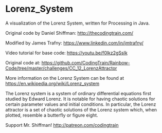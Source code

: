 # Lorenz_System
A visualization of the Lorenz System, written for Processing in Java.


Original code by Daniel Shiffman: http://thecodingtrain.com/

Modified by James Trafny: https://www.linkedin.com/in/jmtrafny/

Video tutorial for base code: https://youtu.be/f0lkz2gSsIk

Original code at: https://github.com/CodingTrain/Rainbow-Code/tree/master/challenges/CC_12_LorenzAttractor

More information on the Lorenz System can be found at https://en.wikipedia.org/wiki/Lorenz_system

The Lorenz system is a system of ordinary differential equations first studied by Edward Lorenz.
It is notable for having chaotic solutions for certain parameter values and initial conditions. 
In particular, the Lorenz attractor is a set of chaotic solutions of the Lorenz system which, when plotted,
resemble a butterfly or figure eight.

Support Mr. Shiffman!  http://patreon.com/codingtrain
